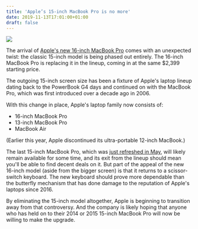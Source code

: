```yaml
---
title: 'Apple’s 15-inch MacBook Pro is no more'
date: 2019-11-13T17:01:00+01:00
draft: false
---
```


![](https://cdn.vox-cdn.com/thumbor/EdyfB5go2zuKDKrpt04Qr9nMb14=/109x0:2601x1661/1310x873/cdn.vox-cdn.com/uploads/chorus_image/image/65691093/4464FEBF_F9A9_40BC_987C_267AD1D63F19.0.jpeg)

The arrival of [Apple's new 16-inch MacBook Pro](https://www.theverge.com/2019/11/13/20962380/apples-16-inch-macbook-pro-keyboard-screen-speakers-processor) comes with an unexpected twist: the classic 15-inch model is being phased out entirely. The 16-inch MacBook Pro is replacing it in the lineup, coming in at the same $2,399 starting price.

The outgoing 15-inch screen size has been a fixture of Apple's laptop lineup dating back to the PowerBook G4 days and continued on with the MacBook Pro, which was first introduced over a decade ago in 2006.

With this change in place, Apple's laptop family now consists of:

*   16-inch MacBook Pro
*   13-inch MacBook Pro
*   MacBook Air

(Earlier this year, Apple discontinued its ultra-portable 12-inch MacBook.)

The last 15-inch MacBook Pro, which was [just refreshed in May](https://www.theverge.com/circuitbreaker/2019/5/21/18634245/apple-13-15-inch-touch-bar-macbook-pro-keyboard-faster-intel-specs-update), will likely remain available for some time, and its exit from the lineup should mean you'll be able to find decent deals on it. But part of the appeal of the new 16-inch model (aside from the bigger screen) is that it returns to a scissor-switch keyboard. The new keyboard should prove more dependable than the butterfly mechanism that has done damage to the reputation of Apple's laptops since 2016.

By eliminating the 15-inch model altogether, Apple is beginning to transition away from that controversy. And the company is likely hoping that anyone who has held on to their 2014 or 2015 15-inch MacBook Pro will now be willing to make the upgrade.